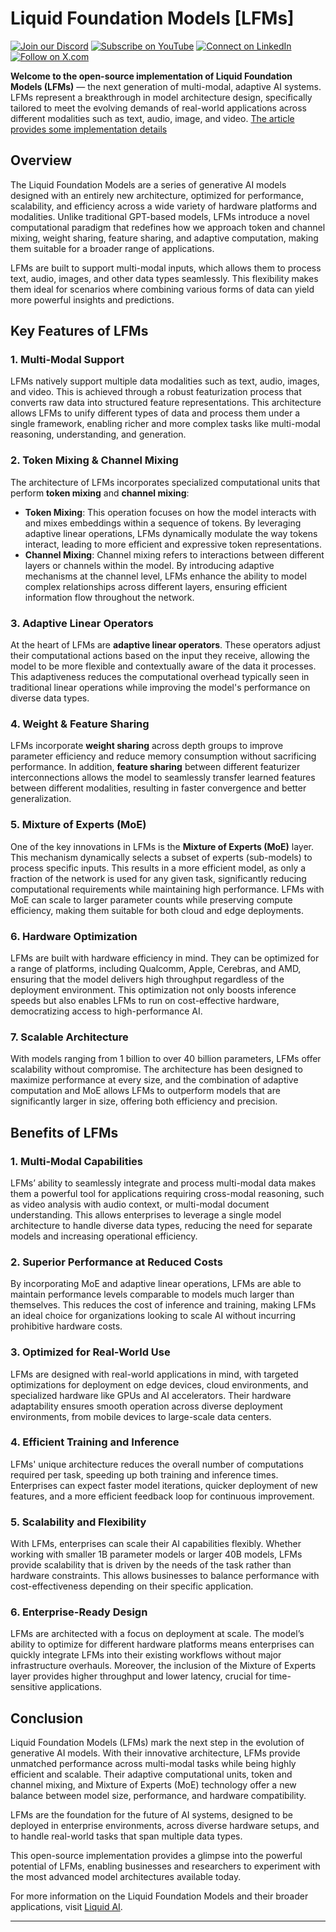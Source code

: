 <!-- [![Multi-Modality](agorabanner.png)](https://discord.com/servers/agora-999382051935506503) -->

# Liquid Foundation Models [LFMs]

[![Join our Discord](https://img.shields.io/badge/Discord-Join%20our%20server-5865F2?style=for-the-badge&logo=discord&logoColor=white)](https://discord.gg/agora-999382051935506503) [![Subscribe on YouTube](https://img.shields.io/badge/YouTube-Subscribe-red?style=for-the-badge&logo=youtube&logoColor=white)](https://www.youtube.com/@kyegomez3242) [![Connect on LinkedIn](https://img.shields.io/badge/LinkedIn-Connect-blue?style=for-the-badge&logo=linkedin&logoColor=white)](https://www.linkedin.com/in/kye-g-38759a207/) [![Follow on X.com](https://img.shields.io/badge/X.com-Follow-1DA1F2?style=for-the-badge&logo=x&logoColor=white)](https://x.com/kyegomezb)

**Welcome to the open-source implementation of Liquid Foundation Models (LFMs)** — the next generation of multi-modal, adaptive AI systems. LFMs represent a breakthrough in model architecture design, specifically tailored to meet the evolving demands of real-world applications across different modalities such as text, audio, image, and video. [The article provides some implementation details](https://www.liquid.ai/liquid-foundation-models)

## Overview

The Liquid Foundation Models are a series of generative AI models designed with an entirely new architecture, optimized for performance, scalability, and efficiency across a wide variety of hardware platforms and modalities. Unlike traditional GPT-based models, LFMs introduce a novel computational paradigm that redefines how we approach token and channel mixing, weight sharing, feature sharing, and adaptive computation, making them suitable for a broader range of applications.

LFMs are built to support multi-modal inputs, which allows them to process text, audio, images, and other data types seamlessly. This flexibility makes them ideal for scenarios where combining various forms of data can yield more powerful insights and predictions.

## Key Features of LFMs

### 1. **Multi-Modal Support**
   LFMs natively support multiple data modalities such as text, audio, images, and video. This is achieved through a robust featurization process that converts raw data into structured feature representations. This architecture allows LFMs to unify different types of data and process them under a single framework, enabling richer and more complex tasks like multi-modal reasoning, understanding, and generation.

### 2. **Token Mixing & Channel Mixing**
   The architecture of LFMs incorporates specialized computational units that perform **token mixing** and **channel mixing**:
   
   - **Token Mixing**: This operation focuses on how the model interacts with and mixes embeddings within a sequence of tokens. By leveraging adaptive linear operations, LFMs dynamically modulate the way tokens interact, leading to more efficient and expressive token representations.
   - **Channel Mixing**: Channel mixing refers to interactions between different layers or channels within the model. By introducing adaptive mechanisms at the channel level, LFMs enhance the ability to model complex relationships across different layers, ensuring efficient information flow throughout the network.

### 3. **Adaptive Linear Operators**
   At the heart of LFMs are **adaptive linear operators**. These operators adjust their computational actions based on the input they receive, allowing the model to be more flexible and contextually aware of the data it processes. This adaptiveness reduces the computational overhead typically seen in traditional linear operations while improving the model's performance on diverse data types.

### 4. **Weight & Feature Sharing**
   LFMs incorporate **weight sharing** across depth groups to improve parameter efficiency and reduce memory consumption without sacrificing performance. In addition, **feature sharing** between different featurizer interconnections allows the model to seamlessly transfer learned features between different modalities, resulting in faster convergence and better generalization.

### 5. **Mixture of Experts (MoE)**
   One of the key innovations in LFMs is the **Mixture of Experts (MoE)** layer. This mechanism dynamically selects a subset of experts (sub-models) to process specific inputs. This results in a more efficient model, as only a fraction of the network is used for any given task, significantly reducing computational requirements while maintaining high performance. LFMs with MoE can scale to larger parameter counts while preserving compute efficiency, making them suitable for both cloud and edge deployments.

### 6. **Hardware Optimization**
   LFMs are built with hardware efficiency in mind. They can be optimized for a range of platforms, including Qualcomm, Apple, Cerebras, and AMD, ensuring that the model delivers high throughput regardless of the deployment environment. This optimization not only boosts inference speeds but also enables LFMs to run on cost-effective hardware, democratizing access to high-performance AI.

### 7. **Scalable Architecture**
   With models ranging from 1 billion to over 40 billion parameters, LFMs offer scalability without compromise. The architecture has been designed to maximize performance at every size, and the combination of adaptive computation and MoE allows LFMs to outperform models that are significantly larger in size, offering both efficiency and precision.

## Benefits of LFMs

### 1. **Multi-Modal Capabilities**
   LFMs’ ability to seamlessly integrate and process multi-modal data makes them a powerful tool for applications requiring cross-modal reasoning, such as video analysis with audio context, or multi-modal document understanding. This allows enterprises to leverage a single model architecture to handle diverse data types, reducing the need for separate models and increasing operational efficiency.

### 2. **Superior Performance at Reduced Costs**
   By incorporating MoE and adaptive linear operations, LFMs are able to maintain performance levels comparable to models much larger than themselves. This reduces the cost of inference and training, making LFMs an ideal choice for organizations looking to scale AI without incurring prohibitive hardware costs.

### 3. **Optimized for Real-World Use**
   LFMs are designed with real-world applications in mind, with targeted optimizations for deployment on edge devices, cloud environments, and specialized hardware like GPUs and AI accelerators. Their hardware adaptability ensures smooth operation across diverse deployment environments, from mobile devices to large-scale data centers.

### 4. **Efficient Training and Inference**
   LFMs' unique architecture reduces the overall number of computations required per task, speeding up both training and inference times. Enterprises can expect faster model iterations, quicker deployment of new features, and a more efficient feedback loop for continuous improvement.

### 5. **Scalability and Flexibility**
   With LFMs, enterprises can scale their AI capabilities flexibly. Whether working with smaller 1B parameter models or larger 40B models, LFMs provide scalability that is driven by the needs of the task rather than hardware constraints. This allows businesses to balance performance with cost-effectiveness depending on their specific application.

### 6. **Enterprise-Ready Design**
   LFMs are architected with a focus on deployment at scale. The model’s ability to optimize for different hardware platforms means enterprises can quickly integrate LFMs into their existing workflows without major infrastructure overhauls. Moreover, the inclusion of the Mixture of Experts layer provides higher throughput and lower latency, crucial for time-sensitive applications.

## Conclusion

Liquid Foundation Models (LFMs) mark the next step in the evolution of generative AI models. With their innovative architecture, LFMs provide unmatched performance across multi-modal tasks while being highly efficient and scalable. Their adaptive computational units, token and channel mixing, and Mixture of Experts (MoE) technology offer a new balance between model size, performance, and hardware compatibility.

LFMs are the foundation for the future of AI systems, designed to be deployed in enterprise environments, across diverse hardware setups, and to handle real-world tasks that span multiple data types.

This open-source implementation provides a glimpse into the powerful potential of LFMs, enabling businesses and researchers to experiment with the most advanced model architectures available today.

For more information on the Liquid Foundation Models and their broader applications, visit [Liquid AI](https://www.liquid.ai/liquid-foundation-models).

---
